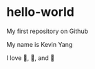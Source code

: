 # hello-world
My first repository on Github

My name is Kevin Yang

I love :chicken:, :pizza:, and :strawberry:
